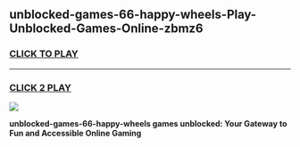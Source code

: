 
## unblocked-games-66-happy-wheels-Play-Unblocked-Games-Online-zbmz6
<h3>
<a href="https://premium76.site?title=unblocked-games-66-happy-wheels&ref=25A">CLICK TO PLAY</a></h3>
<hr>

<h3>
<a href="https://premium76.site?title=unblocked-games-66-happy-wheels&ref=25A">CLICK 2 PLAY</a>
  
</h3>

<a href="https://premium76.site?title=unblocked-games-66-happy-wheels&ref=25A"><img src="https://clearcache.store/games.png"></a>


**unblocked-games-66-happy-wheels games unblocked: Your Gateway to Fun and Accessible Online Gaming**

